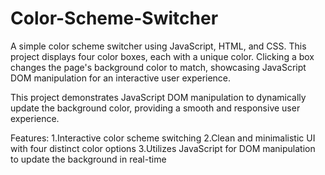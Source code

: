 # Color-Scheme-Switcher
A simple color scheme switcher using JavaScript, HTML, and CSS. This project displays four color boxes, each with a unique color. Clicking a box changes the page's background color to match, showcasing JavaScript DOM manipulation for an interactive user experience.

This project demonstrates JavaScript DOM manipulation to dynamically update the background color, providing a smooth and responsive user experience.

Features:
1.Interactive color scheme switching
2.Clean and minimalistic UI with four distinct color options
3.Utilizes JavaScript for DOM manipulation to update the background in real-time

